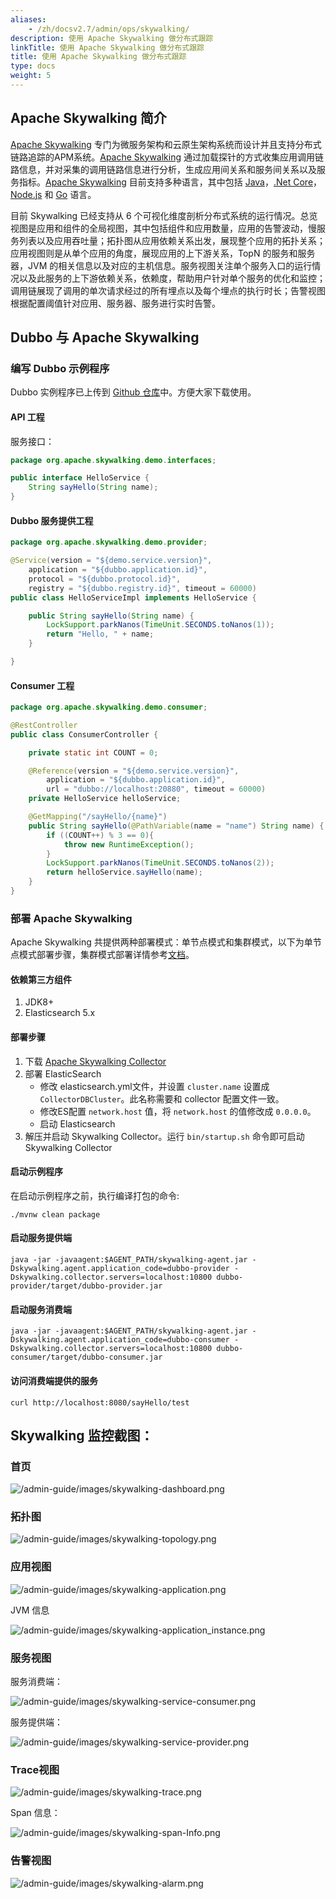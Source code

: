 ```yaml
---
aliases:
    - /zh/docsv2.7/admin/ops/skywalking/
description: 使用 Apache Skywalking 做分布式跟踪
linkTitle: 使用 Apache Skywalking 做分布式跟踪
title: 使用 Apache Skywalking 做分布式跟踪
type: docs
weight: 5
---
```




## Apache Skywalking 简介

[Apache Skywalking](https://github.com/apache/skywalking) 专门为微服务架构和云原生架构系统而设计并且支持分布式链路追踪的APM系统。[Apache Skywalking](https://github.com/apache/skywalking) 通过加载探针的方式收集应用调用链路信息，并对采集的调用链路信息进行分析，生成应用间关系和服务间关系以及服务指标。[Apache Skywalking](https://github.com/apache/skywalking) 目前支持多种语言，其中包括 [Java](https://github.com/apache/skywalking)，[.Net Core](https://github.com/SkyAPM/SkyAPM-dotnet)，[Node.js](https://github.com/apache/skywalking-nodejs) 和 [Go](https://github.com/SkyAPM/go2sky) 语言。

目前 Skywalking 已经支持从 6 个可视化维度剖析分布式系统的运行情况。总览视图是应用和组件的全局视图，其中包括组件和应用数量，应用的告警波动，慢服务列表以及应用吞吐量；拓扑图从应用依赖关系出发，展现整个应用的拓扑关系；应用视图则是从单个应用的角度，展现应用的上下游关系，TopN 的服务和服务器，JVM 的相关信息以及对应的主机信息。服务视图关注单个服务入口的运行情况以及此服务的上下游依赖关系，依赖度，帮助用户针对单个服务的优化和监控；调用链展现了调用的单次请求经过的所有埋点以及每个埋点的执行时长；告警视图根据配置阈值针对应用、服务器、服务进行实时告警。

## Dubbo 与 Apache Skywalking

### 编写 Dubbo 示例程序

Dubbo 实例程序已上传到 [Github 仓库](https://github.com/SkywalkingTest/dubbo-trace-example)中。方便大家下载使用。

#### API 工程

服务接口：

```java
package org.apache.skywalking.demo.interfaces;

public interface HelloService {
	String sayHello(String name);
}
```

#### Dubbo 服务提供工程

```java
package org.apache.skywalking.demo.provider;

@Service(version = "${demo.service.version}",
	application = "${dubbo.application.id}",
	protocol = "${dubbo.protocol.id}",
	registry = "${dubbo.registry.id}", timeout = 60000)
public class HelloServiceImpl implements HelloService {

	public String sayHello(String name) {
		LockSupport.parkNanos(TimeUnit.SECONDS.toNanos(1));
		return "Hello, " + name;
	}

}
```

#### Consumer 工程

```java
package org.apache.skywalking.demo.consumer;

@RestController
public class ConsumerController {

	private static int COUNT = 0;

	@Reference(version = "${demo.service.version}",
		application = "${dubbo.application.id}",
		url = "dubbo://localhost:20880", timeout = 60000)
	private HelloService helloService;

	@GetMapping("/sayHello/{name}")
	public String sayHello(@PathVariable(name = "name") String name) {
		if ((COUNT++) % 3 == 0){
			throw new RuntimeException();
		}
		LockSupport.parkNanos(TimeUnit.SECONDS.toNanos(2));
		return helloService.sayHello(name);
	}
}
```

### 部署 Apache Skywalking
Apache Skywalking 共提供两种部署模式：单节点模式和集群模式，以下为单节点模式部署步骤，集群模式部署详情参考[文档](https://skywalking.apache.org/docs/main/next/en/setup/backend/backend-setup/)。

#### 依赖第三方组件

1. JDK8+
2. Elasticsearch 5.x

#### 部署步骤

1. 下载 [Apache Skywalking Collector](http://skywalking.apache.org/downloads/)
2. 部署 ElasticSearch
	* 修改 elasticsearch.yml文件，并设置 `cluster.name` 设置成 `CollectorDBCluster`。此名称需要和 collector 配置文件一致。
	* 修改ES配置 `network.host` 值，将 `network.host` 的值修改成 `0.0.0.0`。
	* 启动 Elasticsearch
3. 解压并启动 Skywalking Collector。运行 `bin/startup.sh` 命令即可启动 Skywalking Collector

#### 启动示例程序

在启动示例程序之前，执行编译打包的命令:

```shell script
./mvnw clean package
```

#### 启动服务提供端

```shell script
java -jar -javaagent:$AGENT_PATH/skywalking-agent.jar -Dskywalking.agent.application_code=dubbo-provider -Dskywalking.collector.servers=localhost:10800 dubbo-provider/target/dubbo-provider.jar
```

#### 启动服务消费端

```shell script
java -jar -javaagent:$AGENT_PATH/skywalking-agent.jar -Dskywalking.agent.application_code=dubbo-consumer -Dskywalking.collector.servers=localhost:10800 dubbo-consumer/target/dubbo-consumer.jar 
```

#### 访问消费端提供的服务

```shell script
curl http://localhost:8080/sayHello/test
```

## Skywalking 监控截图：

### 首页

![/admin-guide/images/skywalking-dashboard.png](/imgs/admin/skywalking-dashboard.png)

### 拓扑图

![/admin-guide/images/skywalking-topology.png](/imgs/admin/skywalking-topology.png)

### 应用视图

![/admin-guide/images/skywalking-application.png](/imgs/admin/skywalking-application.png)

JVM 信息

![/admin-guide/images/skywalking-application_instance.png](/imgs/admin/skywalking-application_instance.png)

###  服务视图

服务消费端：

![/admin-guide/images/skywalking-service-consumer.png](/imgs/admin/skywalking-service-consumer.png)

服务提供端：

![/admin-guide/images/skywalking-service-provider.png](/imgs/admin/skywalking-service-provider.png)

### Trace视图

![/admin-guide/images/skywalking-trace.png](/imgs/admin/skywalking-trace.png)

Span 信息：

![/admin-guide/images/skywalking-span-Info.png](/imgs/admin/skywalking-span-Info.png)

### 告警视图

![/admin-guide/images/skywalking-alarm.png](/imgs/admin/skywalking-alarm.png)